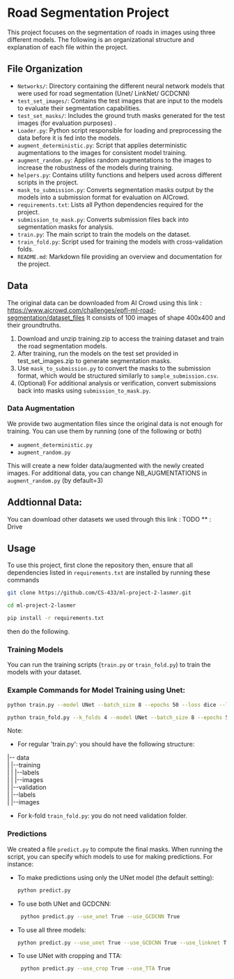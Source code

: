  # Road Segmentation Project

This project focuses on the segmentation of roads in images using three different models.
 The following is an organizational structure and explanation of each file within the project.

## File Organization

- `Networks/`: Directory containing the different neural network models that were used for road segmentation (Unet/ LinkNet/  GCDCNN)
- `test_set_images/`: Contains the test images that are input to the models to evaluate their segmentation capabilities.
- `test_set_masks/`: Includes the ground truth masks generated for the test images (for evaluation purposes) .
- `Loader.py`: Python script responsible for loading and preprocessing the data before it is fed into the models.
- `augment_deterministic.py`: Script that applies deterministic augmentations to the images for consistent model training.
- `augment_random.py`: Applies random augmentations to the images to increase the robustness of the models during training.
- `helpers.py`: Contains utility functions and helpers used across different scripts in the project.
- `mask_to_submission.py`: Converts segmentation masks output by the models into a submission format for evaluation on AICrowd.
- `requirements.txt`: Lists all Python dependencies required for the project.
- `submission_to_mask.py`: Converts submission files back into segmentation masks for analysis.
- `train.py`: The main script to train the models on the dataset.
- `train_fold.py`: Script used for training the models with cross-validation folds.
- `README.md`: Markdown file providing an overview and documentation for the project.


## Data
The original data can be downloaded from AI Crowd using this link : https://www.aicrowd.com/challenges/epfl-ml-road-segmentation/dataset_files
It consists of 100 images of shape 400x400 and their groundtruths. 
1) Download and unzip training.zip to access the training dataset and train the road segmentation models.
2) After training, run the models on the test set provided in test_set_images.zip to generate segmentation masks.
3) Use `mask_to_submission.py` to convert the masks to the submission format, which would be structured similarly to `sample_submission.csv`.
4) (Optional) For additional analysis or verification, convert submissions back into masks using `submission_to_mask.py`.

### Data Augmentation 
We provide two augmentation files since the original data is not enough for training. 
You can use them by running (one of the following or both)
-  `augment_deterministic.py`
-  `augment_random.py` 

This will create a new folder data/augmented with the newly created images.
For additional data, you can change NB_AUGMENTATIONS in `augment_random.py` (by default=3)

## Addtionnal Data:
You can download other datasets we used through this link :
TODO ** : Drive

## Usage
To use this project, first clone the repository then, ensure that all dependencies listed in `requirements.txt` are installed by running these commands 
```bash 
git clone https://github.com/CS-433/ml-project-2-lasmer.git
```
```bash
cd ml-project-2-lasmer
```
```bash
pip install -r requirements.txt
```

then do the following.

### Training Models
You can run the training scripts (`train.py` or `train_fold.py`) to train the models with your dataset.
### Example Commands for Model Training using Unet:

```bash
python train.py --model UNet --batch_size 8 --epochs 50 --loss dice --lr 3e-4
```

```bash
python train_fold.py --k_folds 4 --model UNet --batch_size 8 --epochs 50 --loss dice --lr 3e-4
```

Note: <br>
- For regular 'train.py': you should have the following structure: 

|-- data  
|  |--training  
|  |    |--labels  
|  |    |--images  
|  |--validation  
|       |--labels  
|       |--images  



- For k-fold `train_fold.py`: you do not need validation folder.

### Predictions
We created a file `predict.py` to compute the final masks.
When running the script, you can specify which models to use for making predictions. For instance:

- To make predictions using only the UNet model (the default setting):
     ```bash
  python predict.py
     ```
- To use both UNet and GCDCNN:
  ```bash
   python predict.py --use_unet True --use_GCDCNN True
  ```
- To use all three models:
   ```bash
  python predict.py --use_unet True --use_GCDCNN True --use_linknet True
   ```
- To use UNet with cropping and TTA:
  ```bash
   python predict.py --use_crop True --use_TTA True
  ```


